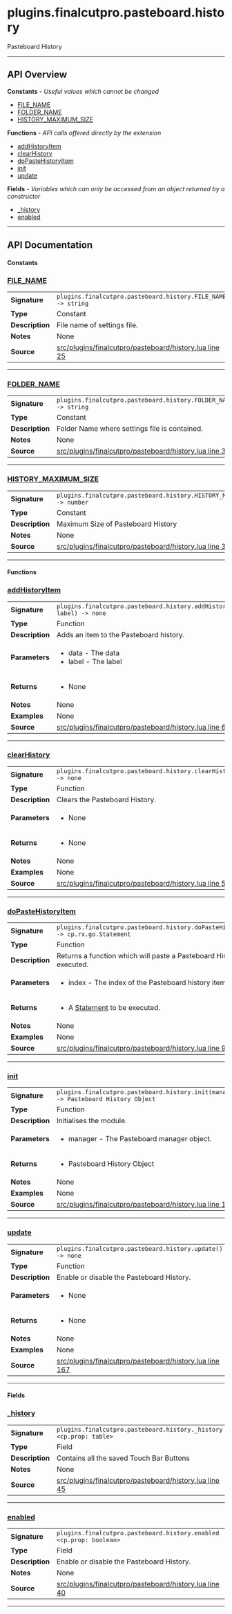 # plugins.finalcutpro.pasteboard.history

Pasteboard History

---

## API Overview
**Constants** - _Useful values which cannot be changed_
 * [FILE_NAME](#file_name)
 * [FOLDER_NAME](#folder_name)
 * [HISTORY_MAXIMUM_SIZE](#history_maximum_size)

**Functions** - _API calls offered directly by the extension_
 * [addHistoryItem](#addhistoryitem)
 * [clearHistory](#clearhistory)
 * [doPasteHistoryItem](#dopastehistoryitem)
 * [init](#init)
 * [update](#update)

**Fields** - _Variables which can only be accessed from an object returned by a constructor_
 * [_history](#_history)
 * [enabled](#enabled)


---

## API Documentation

#### Constants


### [FILE_NAME](#file_name)

|                                             |                                                                                     |
| --------------------------------------------|-------------------------------------------------------------------------------------|
| **Signature**                               | `plugins.finalcutpro.pasteboard.history.FILE_NAME -> string`                                                                    |
| **Type**                                    | Constant                                                                     |
| **Description**                             | File name of settings file.                                                                     |
| **Notes**                                   | None |
| **Source**                                  | [src/plugins/finalcutpro/pasteboard/history.lua line 25](https://github.com/CommandPost/CommandPost/blob/develop/src/plugins/finalcutpro/pasteboard/history.lua#L25) |

---


### [FOLDER_NAME](#folder_name)

|                                             |                                                                                     |
| --------------------------------------------|-------------------------------------------------------------------------------------|
| **Signature**                               | `plugins.finalcutpro.pasteboard.history.FOLDER_NAME -> string`                                                                    |
| **Type**                                    | Constant                                                                     |
| **Description**                             | Folder Name where settings file is contained.                                                                     |
| **Notes**                                   | None |
| **Source**                                  | [src/plugins/finalcutpro/pasteboard/history.lua line 30](https://github.com/CommandPost/CommandPost/blob/develop/src/plugins/finalcutpro/pasteboard/history.lua#L30) |

---


### [HISTORY_MAXIMUM_SIZE](#history_maximum_size)

|                                             |                                                                                     |
| --------------------------------------------|-------------------------------------------------------------------------------------|
| **Signature**                               | `plugins.finalcutpro.pasteboard.history.HISTORY_MAXIMUM_SIZE -> number`                                                                    |
| **Type**                                    | Constant                                                                     |
| **Description**                             | Maximum Size of Pasteboard History                                                                     |
| **Notes**                                   | None |
| **Source**                                  | [src/plugins/finalcutpro/pasteboard/history.lua line 35](https://github.com/CommandPost/CommandPost/blob/develop/src/plugins/finalcutpro/pasteboard/history.lua#L35) |

---

#### Functions


### [addHistoryItem](#addhistoryitem)

|                                             |                                                                                     |
| --------------------------------------------|-------------------------------------------------------------------------------------|
| **Signature**                               | `plugins.finalcutpro.pasteboard.history.addHistoryItem(data, label) -> none`                                                                    |
| **Type**                                    | Function                                                                     |
| **Description**                             | Adds an item to the Pasteboard history.                                                                     |
| **Parameters**                              | <ul><li>data - The data</li><li>label - The label</li></ul> |
| **Returns**                                 | <ul><li>None</li></ul>          |
| **Notes**                                   | None |
| **Examples**                                | None |
| **Source**                                  | [src/plugins/finalcutpro/pasteboard/history.lua line 63](https://github.com/CommandPost/CommandPost/blob/develop/src/plugins/finalcutpro/pasteboard/history.lua#L63) |

---


### [clearHistory](#clearhistory)

|                                             |                                                                                     |
| --------------------------------------------|-------------------------------------------------------------------------------------|
| **Signature**                               | `plugins.finalcutpro.pasteboard.history.clearHistory() -> none`                                                                    |
| **Type**                                    | Function                                                                     |
| **Description**                             | Clears the Pasteboard History.                                                                     |
| **Parameters**                              | <ul><li>None</li></ul> |
| **Returns**                                 | <ul><li>None</li></ul>          |
| **Notes**                                   | None |
| **Examples**                                | None |
| **Source**                                  | [src/plugins/finalcutpro/pasteboard/history.lua line 50](https://github.com/CommandPost/CommandPost/blob/develop/src/plugins/finalcutpro/pasteboard/history.lua#L50) |

---


### [doPasteHistoryItem](#dopastehistoryitem)

|                                             |                                                                                     |
| --------------------------------------------|-------------------------------------------------------------------------------------|
| **Signature**                               | `plugins.finalcutpro.pasteboard.history.doPasteHistoryItem(index) -> cp.rx.go.Statement`                                                                    |
| **Type**                                    | Function                                                                     |
| **Description**                             | Returns a function which will paste a Pasteboard History Item when executed.                                                                     |
| **Parameters**                              | <ul><li>index - The index of the Pasteboard history item.</li></ul> |
| **Returns**                                 | <ul><li>A [Statement](cp.rx.go.Statement.md) to be executed.</li></ul>          |
| **Notes**                                   | None |
| **Examples**                                | None |
| **Source**                                  | [src/plugins/finalcutpro/pasteboard/history.lua line 95](https://github.com/CommandPost/CommandPost/blob/develop/src/plugins/finalcutpro/pasteboard/history.lua#L95) |

---


### [init](#init)

|                                             |                                                                                     |
| --------------------------------------------|-------------------------------------------------------------------------------------|
| **Signature**                               | `plugins.finalcutpro.pasteboard.history.init(manager) -> Pasteboard History Object`                                                                    |
| **Type**                                    | Function                                                                     |
| **Description**                             | Initialises the module.                                                                     |
| **Parameters**                              | <ul><li>manager - The Pasteboard manager object.</li></ul> |
| **Returns**                                 | <ul><li>Pasteboard History Object</li></ul>          |
| **Notes**                                   | None |
| **Examples**                                | None |
| **Source**                                  | [src/plugins/finalcutpro/pasteboard/history.lua line 191](https://github.com/CommandPost/CommandPost/blob/develop/src/plugins/finalcutpro/pasteboard/history.lua#L191) |

---


### [update](#update)

|                                             |                                                                                     |
| --------------------------------------------|-------------------------------------------------------------------------------------|
| **Signature**                               | `plugins.finalcutpro.pasteboard.history.update() -> none`                                                                    |
| **Type**                                    | Function                                                                     |
| **Description**                             | Enable or disable the Pasteboard History.                                                                     |
| **Parameters**                              | <ul><li>None</li></ul> |
| **Returns**                                 | <ul><li>None</li></ul>          |
| **Notes**                                   | None |
| **Examples**                                | None |
| **Source**                                  | [src/plugins/finalcutpro/pasteboard/history.lua line 167](https://github.com/CommandPost/CommandPost/blob/develop/src/plugins/finalcutpro/pasteboard/history.lua#L167) |

---

#### Fields


### [_history](#_history)

|                                             |                                                                                     |
| --------------------------------------------|-------------------------------------------------------------------------------------|
| **Signature**                               | `plugins.finalcutpro.pasteboard.history._history <cp.prop: table>`                                                                    |
| **Type**                                    | Field                                                                     |
| **Description**                             | Contains all the saved Touch Bar Buttons                                                                     |
| **Notes**                                   | None |
| **Source**                                  | [src/plugins/finalcutpro/pasteboard/history.lua line 45](https://github.com/CommandPost/CommandPost/blob/develop/src/plugins/finalcutpro/pasteboard/history.lua#L45) |

---


### [enabled](#enabled)

|                                             |                                                                                     |
| --------------------------------------------|-------------------------------------------------------------------------------------|
| **Signature**                               | `plugins.finalcutpro.pasteboard.history.enabled <cp.prop: boolean>`                                                                    |
| **Type**                                    | Field                                                                     |
| **Description**                             | Enable or disable the Pasteboard History.                                                                     |
| **Notes**                                   | None |
| **Source**                                  | [src/plugins/finalcutpro/pasteboard/history.lua line 40](https://github.com/CommandPost/CommandPost/blob/develop/src/plugins/finalcutpro/pasteboard/history.lua#L40) |

---

